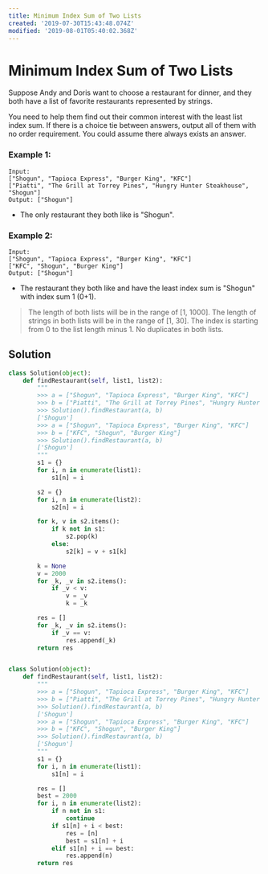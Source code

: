 ```yaml
---
title: Minimum Index Sum of Two Lists
created: '2019-07-30T15:43:48.074Z'
modified: '2019-08-01T05:40:02.368Z'
---
```


# Minimum Index Sum of Two Lists

Suppose Andy and Doris want to choose a restaurant for dinner, and they both have a list of favorite restaurants represented by strings.

You need to help them find out their common interest with the least list index sum. If there is a choice tie between answers, output all of them with no order requirement. You could assume there always exists an answer.

### Example 1:

```
Input:
["Shogun", "Tapioca Express", "Burger King", "KFC"]
["Piatti", "The Grill at Torrey Pines", "Hungry Hunter Steakhouse", "Shogun"]
Output: ["Shogun"]
```

* The only restaurant they both like is "Shogun".

### Example 2:

```
Input:
["Shogun", "Tapioca Express", "Burger King", "KFC"]
["KFC", "Shogun", "Burger King"]
Output: ["Shogun"]
```

* The restaurant they both like and have the least index sum is "Shogun" with index sum 1 (0+1).

> The length of both lists will be in the range of [1, 1000].
> The length of strings in both lists will be in the range of [1, 30].
> The index is starting from 0 to the list length minus 1.
> No duplicates in both lists.

## Solution

```python
class Solution(object):
    def findRestaurant(self, list1, list2):
        """
        >>> a = ["Shogun", "Tapioca Express", "Burger King", "KFC"]
        >>> b = ["Piatti", "The Grill at Torrey Pines", "Hungry Hunter Steakhouse", "Shogun"]
        >>> Solution().findRestaurant(a, b)
        ['Shogun']
        >>> a = ["Shogun", "Tapioca Express", "Burger King", "KFC"]
        >>> b = ["KFC", "Shogun", "Burger King"]
        >>> Solution().findRestaurant(a, b)
        ['Shogun']
        """
        s1 = {}
        for i, n in enumerate(list1):
            s1[n] = i

        s2 = {}
        for i, n in enumerate(list2):
            s2[n] = i

        for k, v in s2.items():
            if k not in s1:
                s2.pop(k)
            else:
                s2[k] = v + s1[k]

        k = None
        v = 2000
        for _k, _v in s2.items():
            if _v < v:
                v = _v
                k = _k

        res = []
        for _k, _v in s2.items():
            if _v == v:
                res.append(_k)
        return res
```

```python

class Solution(object):
    def findRestaurant(self, list1, list2):
        """
        >>> a = ["Shogun", "Tapioca Express", "Burger King", "KFC"]
        >>> b = ["Piatti", "The Grill at Torrey Pines", "Hungry Hunter Steakhouse", "Shogun"]
        >>> Solution().findRestaurant(a, b)
        ['Shogun']
        >>> a = ["Shogun", "Tapioca Express", "Burger King", "KFC"]
        >>> b = ["KFC", "Shogun", "Burger King"]
        >>> Solution().findRestaurant(a, b)
        ['Shogun']
        """
        s1 = {}
        for i, n in enumerate(list1):
            s1[n] = i

        res = []
        best = 2000
        for i, n in enumerate(list2):
            if n not in s1:
                continue
            if s1[n] + i < best:
                res = [n]
                best = s1[n] + i
            elif s1[n] + i == best:
                res.append(n)
        return res
```
